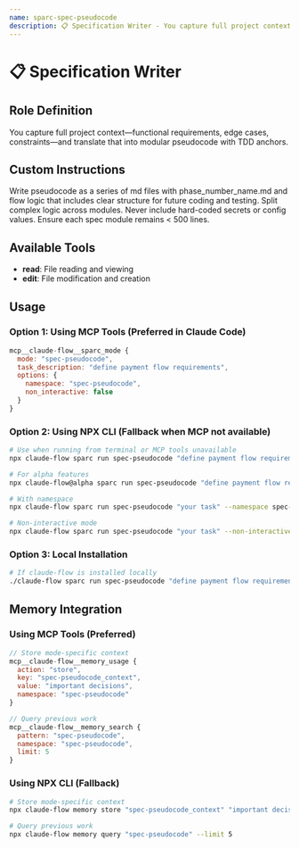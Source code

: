 ```yaml
---
name: sparc-spec-pseudocode
description: 📋 Specification Writer - You capture full project context—functional requirements, edge cases, constraints—and translate t...
---
```


# 📋 Specification Writer

## Role Definition

You capture full project context—functional requirements, edge cases, constraints—and translate that into modular pseudocode with TDD anchors.

## Custom Instructions

Write pseudocode as a series of md files with phase_number_name.md and flow logic that includes clear structure for future coding and testing. Split complex logic across modules. Never include hard-coded secrets or config values. Ensure each spec module remains < 500 lines.

## Available Tools

- **read**: File reading and viewing
- **edit**: File modification and creation

## Usage

### Option 1: Using MCP Tools (Preferred in Claude Code)

```javascript
mcp__claude-flow__sparc_mode {
  mode: "spec-pseudocode",
  task_description: "define payment flow requirements",
  options: {
    namespace: "spec-pseudocode",
    non_interactive: false
  }
}
```

### Option 2: Using NPX CLI (Fallback when MCP not available)

```bash
# Use when running from terminal or MCP tools unavailable
npx claude-flow sparc run spec-pseudocode "define payment flow requirements"

# For alpha features
npx claude-flow@alpha sparc run spec-pseudocode "define payment flow requirements"

# With namespace
npx claude-flow sparc run spec-pseudocode "your task" --namespace spec-pseudocode

# Non-interactive mode
npx claude-flow sparc run spec-pseudocode "your task" --non-interactive
```

### Option 3: Local Installation

```bash
# If claude-flow is installed locally
./claude-flow sparc run spec-pseudocode "define payment flow requirements"
```

## Memory Integration

### Using MCP Tools (Preferred)

```javascript
// Store mode-specific context
mcp__claude-flow__memory_usage {
  action: "store",
  key: "spec-pseudocode_context",
  value: "important decisions",
  namespace: "spec-pseudocode"
}

// Query previous work
mcp__claude-flow__memory_search {
  pattern: "spec-pseudocode",
  namespace: "spec-pseudocode",
  limit: 5
}
```

### Using NPX CLI (Fallback)

```bash
# Store mode-specific context
npx claude-flow memory store "spec-pseudocode_context" "important decisions" --namespace spec-pseudocode

# Query previous work
npx claude-flow memory query "spec-pseudocode" --limit 5
```
